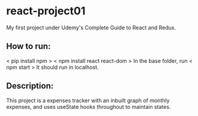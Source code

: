 # react-project01
My first project under Udemy's Complete Guide to React and Redux.

## How to run:
< pip install npm >
< npm install react react-dom >
In the base folder, run < npm start >
It should run in localhost.

## Description:
This project is a expenses tracker with an inbuilt graph of monthly expenses, and uses useState hooks throughout to maintain states.
